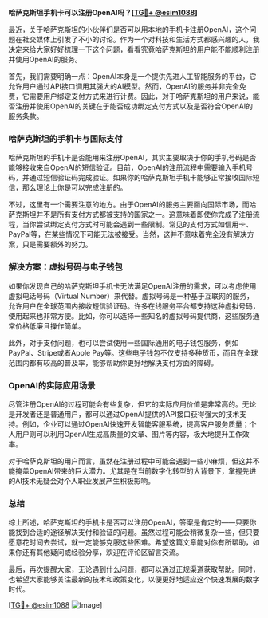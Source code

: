 **哈萨克斯坦手机卡可以注册OpenAI吗？[[TG💪+ @esim1088](https://t.me/s/esim1088)]**

最近，关于哈萨克斯坦的小伙伴们是否可以用本地的手机卡注册OpenAI，这个问题在社交媒体上引发了不小的讨论。作为一个对科技和生活方式都感兴趣的人，我决定来给大家好好梳理一下这个问题，看看究竟哈萨克斯坦的用户能不能顺利注册并使用OpenAI的服务。

首先，我们需要明确一点：OpenAI本身是一个提供先进人工智能服务的平台，它允许用户通过API接口调用其强大的AI模型。然而，OpenAI的服务并非完全免费，它需要用户绑定支付方式来进行计费。因此，对于哈萨克斯坦的用户来说，能否注册并使用OpenAI的关键在于能否成功绑定支付方式以及是否符合OpenAI的服务条款。

### 哈萨克斯坦的手机卡与国际支付

哈萨克斯坦的手机卡是否能用来注册OpenAI，其实主要取决于你的手机号码是否能够接收来自OpenAI的短信验证。目前，OpenAI的注册流程中需要输入手机号码，并通过短信验证码完成验证。如果你的哈萨克斯坦手机卡能够正常接收国际短信，那么理论上你是可以完成注册的。

不过，这里有一个需要注意的地方。由于OpenAI的服务主要面向国际市场，而哈萨克斯坦并不是所有支付方式都被支持的国家之一。这意味着即使你完成了注册流程，当你尝试绑定支付方式时可能会遇到一些限制。常见的支付方式如信用卡、PayPal等，在某些情况下可能无法被接受。当然，这并不意味着完全没有解决方案，只是需要额外的努力。

### 解决方案：虚拟号码与电子钱包

如果你发现自己的哈萨克斯坦手机卡无法满足OpenAI注册的需求，可以考虑使用虚拟电话号码（Virtual Number）来代替。虚拟号码是一种基于互联网的服务，允许用户在全球范围内接收短信验证码。许多在线服务平台都支持这种虚拟号码，使用起来也非常方便。比如，你可以选择一些知名的虚拟号码提供商，这些服务通常价格低廉且操作简单。

此外，对于支付问题，也可以尝试使用一些国际通用的电子钱包服务，例如PayPal、Stripe或者Apple Pay等。这些电子钱包不仅支持多种货币，而且在全球范围内都有较高的普及率，能够帮助你更好地解决支付方面的障碍。

### OpenAI的实际应用场景

尽管注册OpenAI的过程可能会有些复杂，但它的实际应用价值是非常高的。无论是开发者还是普通用户，都可以通过OpenAI提供的API接口获得强大的技术支持。例如，企业可以通过OpenAI快速开发智能客服系统，提高客户服务质量；个人用户则可以利用OpenAI生成高质量的文章、图片等内容，极大地提升工作效率。

对于哈萨克斯坦的用户而言，虽然在注册过程中可能会遇到一些小麻烦，但这并不能掩盖OpenAI带来的巨大潜力。尤其是在当前数字化转型的大背景下，掌握先进的AI技术无疑会对个人职业发展产生积极影响。

### 总结

综上所述，哈萨克斯坦的手机卡是否可以注册OpenAI，答案是肯定的——只要你能找到合适的途径解决支付和验证的问题。虽然过程可能会稍微复杂一些，但只要愿意花时间去尝试，就一定能够克服这些困难。希望这篇文章能对你有所帮助，如果你还有其他疑问或经验分享，欢迎在评论区留言交流。

最后，再次提醒大家，无论遇到什么问题，都可以通过正规渠道获取帮助。同时，也希望大家能够关注最新的技术和政策变化，以便更好地适应这个快速发展的数字时代。

[[TG💪+ @esim1088](https://t.me/s/esim1088) ![Image](https://i.postimg.cc/4NQfJmqS/Snipaste-2025-05-13-00-14-12.png)]